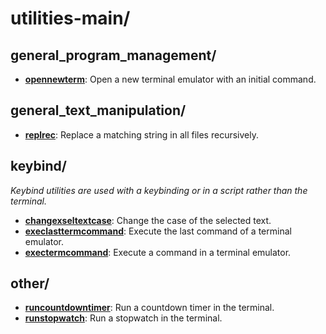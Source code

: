 
# utilities-main/

## general_program_management/

* [**opennewterm**](general_program_management/opennewterm): Open a new terminal emulator with an initial command.

## general_text_manipulation/

* [**replrec**](general_text_manipulation/replrec): Replace a matching string in all files recursively.

## keybind/

*Keybind utilities are used with a keybinding or in a script rather than the terminal.*

* [**changexseltextcase**](keybind/changexseltextcase): Change the case of the selected text.
* [**execlasttermcommand**](keybind/execlasttermcommand): Execute the last command of a terminal emulator.
* [**exectermcommand**](keybind/exectermcommand): Execute a command in a terminal emulator.

## other/

* [**runcountdowntimer**](other/runcountdowntimer): Run a countdown timer in the terminal.
* [**runstopwatch**](other/runstopwatch): Run a stopwatch in the terminal.
